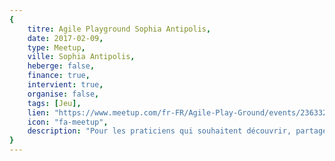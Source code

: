 ```yaml
---
{
	titre: Agile Playground Sophia Antipolis,
	date: 2017-02-09,
	type: Meetup,
	ville: Sophia Antipolis,
	heberge: false,
	finance: true,
	intervient: true,
	organise: false,
	tags: [Jeu],
	lien: "https://www.meetup.com/fr-FR/Agile-Play-Ground/events/236332175/",
	icon: "fa-meetup",
	description: "Pour les praticiens qui souhaitent découvrir, partager, améliorer, contribuer, tester et animer des jeux mettants en avant les valeurs de l'agilité"
}
---
```

